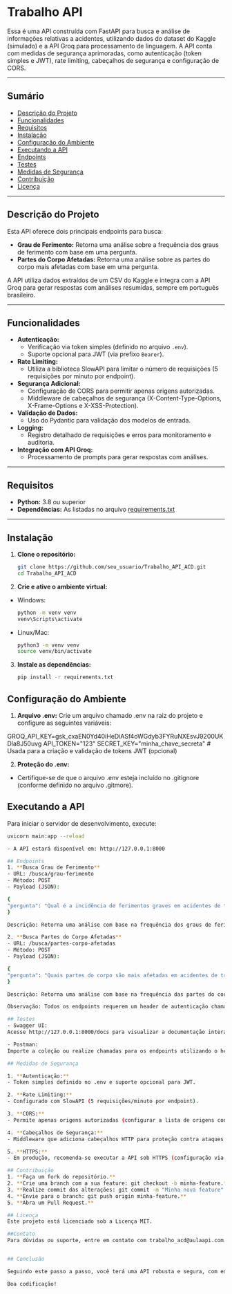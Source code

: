 # Trabalho API

Essa é uma API construída com FastAPI para busca e análise de informações relativas a acidentes, utilizando dados do dataset do Kaggle (simulado) e a API Groq para processamento de linguagem. A API conta com medidas de segurança aprimoradas, como autenticação (token simples e JWT), rate limiting, cabeçalhos de segurança e configuração de CORS.  

---

## Sumário

- [Descrição do Projeto](#descrição-do-projeto)
- [Funcionalidades](#funcionalidades)
- [Requisitos](#requisitos)
- [Instalação](#instalação)
- [Configuração do Ambiente](#configuração-do-ambiente)
- [Executando a API](#executando-a-api)
- [Endpoints](#endpoints)
- [Testes](#testes)
- [Medidas de Segurança](#medidas-de-segurança)
- [Contribuição](#contribuição)
- [Licença](#licença)


---

## Descrição do Projeto

Esta API oferece dois principais endpoints para busca:
- **Grau de Ferimento:** Retorna uma análise sobre a frequência dos graus de ferimento com base em uma pergunta.
- **Partes do Corpo Afetadas:** Retorna uma análise sobre as partes do corpo mais afetadas com base em uma pergunta.

A API utiliza dados extraídos de um CSV do Kaggle e integra com a API Groq para gerar respostas com análises resumidas, sempre em português brasileiro.

---

## Funcionalidades

- **Autenticação:**  
  - Verificação via token simples (definido no arquivo `.env`).
  - Suporte opcional para JWT (via prefixo `Bearer`).
- **Rate Limiting:**  
  - Utiliza a biblioteca SlowAPI para limitar o número de requisições (5 requisições por minuto por endpoint).
- **Segurança Adicional:**  
  - Configuração de CORS para permitir apenas origens autorizadas.
  - Middleware de cabeçalhos de segurança (X-Content-Type-Options, X-Frame-Options e X-XSS-Protection).
- **Validação de Dados:**  
  - Uso do Pydantic para validação dos modelos de entrada.
- **Logging:**  
  - Registro detalhado de requisições e erros para monitoramento e auditoria.
- **Integração com API Groq:**  
  - Processamento de prompts para gerar respostas com análises.

---

## Requisitos

- **Python:** 3.8 ou superior
- **Dependências:** As listadas no arquivo [requirements.txt](./requirements.txt)

---

## Instalação

1. **Clone o repositório:**
   ```bash
   git clone https://github.com/seu_usuario/Trabalho_API_ACD.git
   cd Trabalho_API_ACD


2. **Crie e ative o ambiente virtual:**

- Windows:
   ```bash
   python -m venv venv
   venv\Scripts\activate

- Linux/Mac:
   ```bash
   python3 -m venv venv
   source venv/bin/activate

3. **Instale as dependências:**

   ```bash
   pip install -r requirements.txt
   
## Configuração do Ambiente

1. **Arquivo .env:**
Crie um arquivo chamado .env na raiz do projeto e configure as seguintes variáveis:

GROQ_API_KEY=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
API_TOKEN="123"
SECRET_KEY="minha_chave_secreta"  # Usada para a criação e validação de tokens JWT (opcional)

2. **Proteção do .env:**
- Certifique-se de que o arquivo .env esteja incluído no .gitignore (conforme definido no arquivo .gitmore).

## Executando a API

Para iniciar o servidor de desenvolvimento, execute:

   ```bash
   uvicorn main:app --reload

- A API estará disponível em: http://127.0.0.1:8000

## Endpoints
1. **Busca Grau de Ferimento**
- URL: /busca/grau-ferimento
- Método: POST
- Payload (JSON):

{
  "pergunta": "Qual é a incidência de ferimentos graves em acidentes de trabalho?"
}

Descrição: Retorna uma análise com base na frequência dos graus de ferimento presentes no dataset.

2. **Busca Partes do Corpo Afetadas**
- URL: /busca/partes-corpo-afetadas
- Método: POST
- Payload (JSON):

{
  "pergunta": "Quais partes do corpo são mais afetadas em acidentes de trânsito?"
}

Descrição: Retorna uma análise com base na frequência das partes do corpo afetadas presentes no dataset.

Observação: Todos os endpoints requerem um header de autenticação chamado api_token com o valor definido no .env (ou um token JWT com prefixo Bearer ).

## Testes
- Swagger UI:
Acesse http://127.0.0.1:8000/docs para visualizar a documentação interativa e testar os endpoints.

- Postman:
Importe a coleção ou realize chamadas para os endpoints utilizando o header api_token.

## Medidas de Segurança

1. **Autenticação:**
- Token simples definido no .env e suporte opcional para JWT.

2. **Rate Limiting:**
- Configurado com SlowAPI (5 requisições/minuto por endpoint).

3. **CORS:**
- Permite apenas origens autorizadas (configurar a lista de origens conforme necessidade).

4. **Cabeçalhos de Segurança:**
- Middleware que adiciona cabeçalhos HTTP para proteção contra ataques comuns.

5. **HTTPS:**
- Em produção, recomenda-se executar a API sob HTTPS (configuração via Uvicorn ou proxy reverso).

## Contribuição
1. **Faça um fork do repositório.**
2. **Crie uma branch com a sua feature: git checkout -b minha-feature.**
3. **Realize commit das alterações: git commit -m "Minha nova feature".**
4. **Envie para o branch: git push origin minha-feature.**
5. **Abra um Pull Request.**

## Licença
Este projeto está licenciado sob a Licença MIT.

##Contato
Para dúvidas ou suporte, entre em contato com trabalho_acd@aulaapi.com.


## Conclusão

Seguindo este passo a passo, você terá uma API robusta e segura, com endpoints específicos para a busca de informações sobre o grau de ferimento e partes do corpo afetadas, além de integração com a API do Groq e o dataset do Kaggle (simulado). Lembre-se de testar a API com o Postman e acessar a documentação Swagger para validar todas as funcionalidades. Por fim, não esqueça de versionar e realizar commits frequentes no seu repositório GitHub!

Boa codificação!
